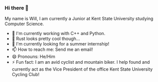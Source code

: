 ### Hi there 👋

My name is Will, I am currently a Junior at Kent State University studying Computer Science.

- 🔭 I'm currently working with C++ and Python.
- 🦀 Rust looks pretty cool though... 
- 🤖 I'm currently looking for a summer internship!
- 📫 How to reach me: Send me an email!
- 😄 Pronouns: He/Him
- ⚡ Fun fact: I am an avid cyclist and mountain biker. I help found and currently act as the Vice President of the office Kent State University Cycling Club!
